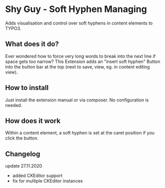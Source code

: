 # Shy Guy - Soft Hyphen Managing

Adds visualisation and control over soft hyphens in content elements to TYPO3.

## What does it do?

Ever wondered how to force very long words to break into the next line if space gets too narrow?
This Extension adds an "insert soft hyphen" Button into the button bar at the top (next to save, view, eg. in content editing view).

## How to install

Just install the extension manual or via composer.
No configuration is needed.

## How does it work
Within a content element, a soft hyphen is set at the caret position if you click the button.

## Changelog
update 27.11.2020
- added CKEditor support
- fix for multiple CKEditor instances

